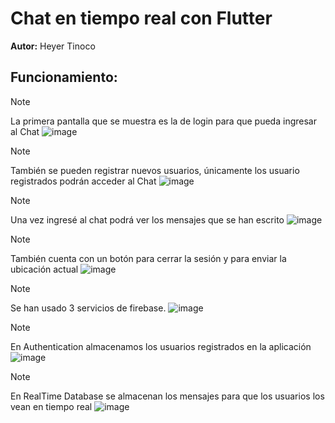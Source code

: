 # Chat en tiempo real con Flutter
**Autor:** Heyer Tinoco

## Funcionamiento:
> [!Note]
>
> La primera pantalla que se muestra es la de login para que pueda ingresar al Chat
![image](https://github.com/user-attachments/assets/2db17037-fa68-42d5-97a3-9255f1f1f650)

> [!Note]
>
> También se pueden registrar nuevos usuarios, únicamente los usuario registrados podrán acceder al Chat
![image](https://github.com/user-attachments/assets/7574ef04-b92e-4626-b021-69a5ddd414cc)

> [!Note]
>
> Una vez ingresé al chat podrá ver los mensajes que se han escrito
![image](https://github.com/user-attachments/assets/8b15c8b5-3bfc-432b-8820-139545e18235)

> [!Note]
>
> También cuenta con un botón para cerrar la sesión y para enviar la ubicación actual
![image](https://github.com/user-attachments/assets/4ddfef01-1ae4-4441-95ea-ab0a014ff2fb)

> [!Note]
>
> Se han usado 3 servicios de firebase.
![image](https://github.com/user-attachments/assets/58d287ad-909a-4cd9-8d53-5cf02db27842)

> [!Note]
>
> En Authentication almacenamos los usuarios registrados en la aplicación
![image](https://github.com/user-attachments/assets/22b0f690-0817-4bfc-8a2c-5a94ecea7e9a)

> [!Note]
>
> En RealTime Database se almacenan los mensajes para que los usuarios los vean en tiempo real
![image](https://github.com/user-attachments/assets/f374b7ec-113c-49ff-9d7e-978a1fdef0e3)
